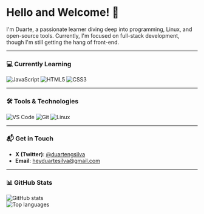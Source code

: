 # Hello and Welcome! 👋  
I'm Duarte, a passionate learner diving deep into programming, Linux, and open-source tools. Currently, I'm focused on full-stack development, though I'm still getting the hang of front-end.

---

### 💻 Currently Learning
![JavaScript](https://img.shields.io/badge/JavaScript-yellow?logo=javascript&logoColor=black) ![HTML5](https://img.shields.io/badge/HTML5-orange?logo=html5&logoColor=white) ![CSS3](https://img.shields.io/badge/CSS3-blue?logo=css3&logoColor=white)

---

### 🛠️ Tools & Technologies
![VS Code](https://img.shields.io/badge/VS%20Code-007ACC?logo=visual-studio-code&logoColor=white) ![Git](https://img.shields.io/badge/Git-F05032?logo=git&logoColor=white) ![Linux](https://img.shields.io/badge/Linux-FCC624?logo=linux&logoColor=black)  

---

### 📬 Get in Touch
- **X (Twitter)**: [@duartengsilva](https://twitter.com/duartengsilva)  
- **Email**: [heyduartesilva@gmail.com](mailto:heyduartesilva@gmail.com)  

---

### 📊 GitHub Stats
![GitHub stats](https://github-readme-stats.vercel.app/api?username=duasilva&show_icons=true&theme=dark)  
![Top languages](https://github-readme-stats.vercel.app/api/top-langs/?username=duasilva&layout=compact&theme=dark)

